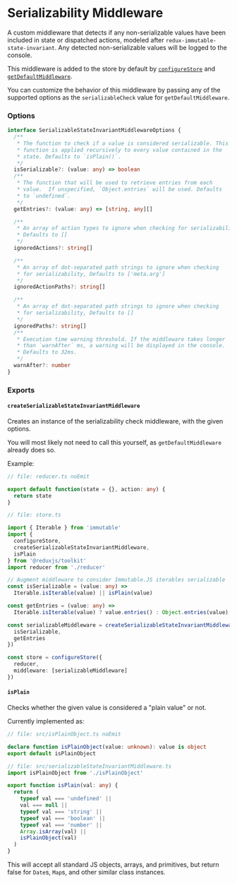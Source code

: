 # Serializability Middleware

A custom middleware that detects if any non-serializable values have been included in state or dispatched actions, modeled after `redux-immutable-state-invariant`. Any detected non-serializable values will be logged to the console.

This middleware is added to the store by default by [`configureStore`](./configureStore.mdx) and [`getDefaultMiddleware`](./getDefaultMiddleware.mdx).

You can customize the behavior of this middleware by passing any of the supported options as the `serializableCheck` value for `getDefaultMiddleware`.

### Options

```typescript
interface SerializableStateInvariantMiddlewareOptions {
  /**
   * The function to check if a value is considered serializable. This
   * function is applied recursively to every value contained in the
   * state. Defaults to `isPlain()`.
   */
  isSerializable?: (value: any) => boolean
  /**
   * The function that will be used to retrieve entries from each
   * value.  If unspecified, `Object.entries` will be used. Defaults
   * to `undefined`.
   */
  getEntries?: (value: any) => [string, any][]

  /**
   * An array of action types to ignore when checking for serializability.
   * Defaults to []
   */
  ignoredActions?: string[]

  /**
   * An array of dot-separated path strings to ignore when checking
   * for serializability, Defaults to ['meta.arg']
   */
  ignoredActionPaths?: string[]

  /**
   * An array of dot-separated path strings to ignore when checking
   * for serializability, Defaults to []
   */
  ignoredPaths?: string[]
  /**
   * Execution time warning threshold. If the middleware takes longer
   * than `warnAfter` ms, a warning will be displayed in the console.
   * Defaults to 32ms.
   */
  warnAfter?: number
}
```

### Exports

#### `createSerializableStateInvariantMiddleware`

Creates an instance of the serializability check middleware, with the given options.

You will most likely not need to call this yourself, as `getDefaultMiddleware` already does so.

Example:

```typescript
// file: reducer.ts noEmit

export default function(state = {}, action: any) {
  return state
}

// file: store.ts

import { Iterable } from 'immutable'
import {
  configureStore,
  createSerializableStateInvariantMiddleware,
  isPlain
} from '@reduxjs/toolkit'
import reducer from './reducer'

// Augment middleware to consider Immutable.JS iterables serializable
const isSerializable = (value: any) =>
  Iterable.isIterable(value) || isPlain(value)

const getEntries = (value: any) =>
  Iterable.isIterable(value) ? value.entries() : Object.entries(value)

const serializableMiddleware = createSerializableStateInvariantMiddleware({
  isSerializable,
  getEntries
})

const store = configureStore({
  reducer,
  middleware: [serializableMiddleware]
})
```

#### `isPlain`

Checks whether the given value is considered a "plain value" or not.

Currently implemented as:

```typescript
// file: src/isPlainObject.ts noEmit

declare function isPlainObject(value: unknown): value is object
export default isPlainObject

// file: src/serializableStateInvariantMiddleware.ts
import isPlainObject from './isPlainObject'

export function isPlain(val: any) {
  return (
    typeof val === 'undefined' ||
    val === null ||
    typeof val === 'string' ||
    typeof val === 'boolean' ||
    typeof val === 'number' ||
    Array.isArray(val) ||
    isPlainObject(val)
  )
}
```

This will accept all standard JS objects, arrays, and primitives, but return false for `Date`s, `Map`s, and other similar class instances.

